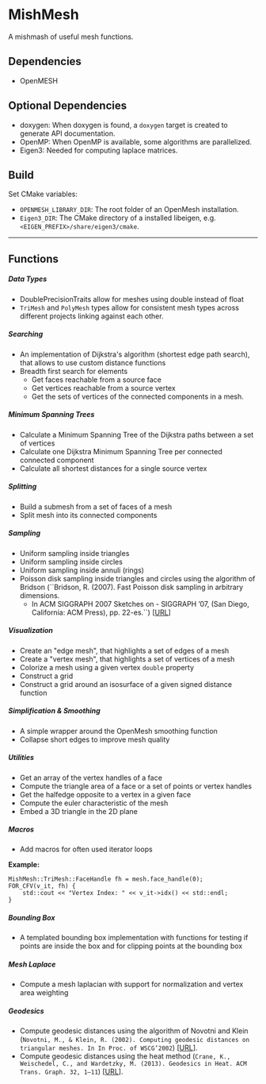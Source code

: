 MishMesh
========

A mishmash of useful mesh functions.

Dependencies
------------

- OpenMESH

Optional Dependencies
---------------------

- doxygen: When doxygen is found, a ``doxygen`` target is created to generate API documentation.
- OpenMP: When OpenMP is available, some algorithms are parallelized.
- Eigen3: Needed for computing laplace matrices.

Build
-----

Set CMake variables:
- ``OPENMESH_LIBRARY_DIR``: The root folder of an OpenMesh installation.
- ``Eigen3_DIR``: The CMake directory of a installed libeigen, e.g. ``<EIGEN_PREFIX>/share/eigen3/cmake``.

----------------------------------------------------------------------

Functions
---------

##### Data Types
* DoublePrecisionTraits allow for meshes using double instead of float
* ``TriMesh`` and ``PolyMesh`` types allow for consistent mesh types across different projects linking against each other.

##### Searching
* An implementation of Dijkstra's algorithm (shortest edge path search), that allows to use custom distance functions
* Breadth first search for elements
  * Get faces reachable from a source face
  * Get vertices reachable from a source vertex
  * Get the sets of vertices of the connected components in a mesh.

##### Minimum Spanning Trees
* Calculate a Minimum Spanning Tree of the Dijkstra paths between a set of vertices
* Calculate one Dijkstra Minimum Spanning Tree per connected connected component
* Calculate all shortest distances for a single source vertex

##### Splitting
* Build a submesh from a set of faces of a mesh
* Split mesh into its connected components

##### Sampling
* Uniform sampling inside triangles
* Uniform sampling inside circles
* Uniform sampling inside annuli (rings)
* Poisson disk sampling inside triangles and circles using the algorithm of Bridson (``Bridson, R. (2007). Fast Poisson disk sampling in arbitrary dimensions.
	 * In ACM SIGGRAPH 2007 Sketches on - SIGGRAPH ’07, (San Diego, California: ACM Press), pp. 22-es.``) [[URL](https://www.cs.ubc.ca/~rbridson/docs/bridson-siggraph07-poissondisk.pdf)]

##### Visualization
* Create an "edge mesh", that highlights a set of edges of a mesh
* Create a "vertex mesh", that highlights a set of vertices of a mesh
* Colorize a mesh using a given vertex ``double`` property
* Construct a grid
* Construct a grid around an isosurface of a given signed distance function

##### Simplification & Smoothing
* A simple wrapper around the OpenMesh smoothing function
* Collapse short edges to improve mesh quality

##### Utilities
* Get an array of the vertex handles of a face
* Compute the triangle area of a face or a set of points or vertex handles
* Get the halfedge opposite to a vertex in a given face
* Compute the euler characteristic of the mesh
* Embed a 3D triangle in the 2D plane

##### Macros
* Add macros for often used iterator loops

**Example:**
```
MishMesh::TriMesh::FaceHandle fh = mesh.face_handle(0);
FOR_CFV(v_it, fh) {
    std::cout << "Vertex Index: " << v_it->idx() << std::endl;
}
```

##### Bounding Box
* A templated bounding box implementation with functions for testing if points are inside the box and for clipping points at the bounding box

##### Mesh Laplace
* Compute a mesh laplacian with support for normalization and vertex area weighting

##### Geodesics
* Compute geodesic distances using the algorithm of Novotni and Klein (``Novotni, M., & Klein, R. (2002). Computing geodesic distances on triangular meshes. In In Proc. of WSCG’2002``) [[URL](http://cg.cs.uni-bonn.de/de/publikationen/paper-details/novotni-2002-computing/)].
* Compute geodesic distances using the heat method (``Crane, K., Weischedel, C., and Wardetzky, M. (2013). Geodesics in Heat. ACM Trans. Graph. 32, 1–11``) [[URL](https://dl.acm.org/citation.cfm?id=2516977)].
